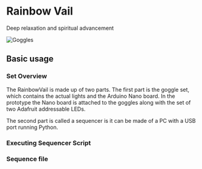<h1>Rainbow Vail</h1>
<p>Deep relaxation and spiritual advancement</p>
<img src="Docs/Pictures/logo.png" alt="Goggles"> 
</br>
<h2>Basic usage</h2>
<h3>Set Overview</h3>
<p>The RainbowVail is made up of two parts. The first part is the goggle set,
which contains the actual lights and the Arduino Nano board. In the prototype
the Nano board is attached to the goggles along with the set of two Adafruit
addressable LEDs.</p>
<p>The second part is called a sequencer is it can be made of a PC with a USB port
running Python.</p>
<h3>Executing Sequencer Script</h3>
<h3>Sequence file</h3>


